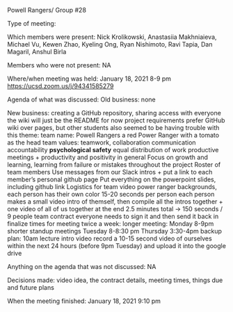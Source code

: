 Powell Rangers/ Group #28


Type of meeting: 

Which members were present: Nick Krolikowski, Anastasiia Makhniaieva, Michael Vu, Kewen Zhao, Kyeling Ong, Ryan Nishimoto, Ravi Tapia, Dan Magaril, Anshul Birla

Members who were not present: NA

Where/when meeting was held: January 18, 2021 8-9 pm
https://ucsd.zoom.us/j/94341585279

Agenda of what was discussed:
Old business: none

New business: 
creating a GitHub repository, sharing access with everyone
the wiki will just be the README for now
project requirements prefer GitHub wiki over pages, but other students also seemed to be having trouble with this
theme:
team name: Powell Rangers
a red Power Ranger with a tomato as the head
team values:
teamwork, collaboration
communication
accountability
**psychological safety**
equal distribution of work
productive meetings + productivity and positivity in general
Focus on growth and learning, learning from failure or mistakes throughout the project
Roster of team members
Use messages from our Slack intros + put a link to each member’s personal github page
Put everything on the powerpoint slides, including github link
Logistics for team video
power ranger backgrounds, each person has their own color
15-20 seconds per person
each person makes a small video intro of themself, then compile all the intros together + one video of all of us together at the end
2.5 minutes total -> 150 seconds / 9 people
team contract
everyone needs to sign it and then send it back in
finalize times for meeting twice a week:
longer meeting: Monday 8-9pm
shorter standup meetings
Tuesday 8-8:30 pm
Thursday 3:30-4pm 
backup plan: 10am lecture
intro video
record a 10-15 second video of ourselves within the next 24 hours (before 9pm Tuesday) and upload it into the google drive

Anything on the agenda that was not discussed: NA

Decisions made: video idea, the contract details, meeting times, things due and future plans


When the meeting finished: January 18, 2021 9:10 pm




